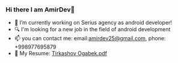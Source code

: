 ### Hi there I am AmirDev👋


- 🔭 I’m currently working on Serius agency as android developer!
- 🔍 I'm looking for a new job in the field of android development
- 📫 you can contact me: email:amirdev25@gmail.com, phone: +998977695879
- :page_facing_up: My Resume: [Tirkashov Ogabek.pdf](https://github.com/amirdev25/amirdev25/files/8518263/Tirkashov.Ogabek.pdf)



